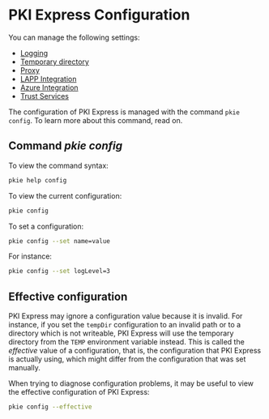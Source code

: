 ﻿# PKI Express Configuration

You can manage the following settings:

* [Logging](log.md)
* [Temporary directory](temp-dir.md)
* [Proxy](proxy.md)
* [LAPP Integration](lapp.md)
* [Azure Integration](azure.md)
* [Trust Services](trust-services.md)

The configuration of PKI Express is managed with the command `pkie config`. To learn more about this command, read on.

## Command *pkie config*

To view the command syntax:

```sh
pkie help config
```

To view the current configuration:

```sh
pkie config
```

To set a configuration:

```sh
pkie config --set name=value
```

For instance:

```sh
pkie config --set logLevel=3
```

## Effective configuration

PKI Express may ignore a configuration value because it is invalid. For instance, if you set
the `tempDir` configuration to an invalid path or to a directory which is not writeable,
PKI Express will use the temporary directory from the `TEMP` environment variable instead.
This is called the *effective* value of a configuration, that is, the configuration that
PKI Express is actually using, which might differ from the configuration that was set
manually.

When trying to diagnose configuration problems, it may be useful to view the effective
configuration of PKI Express:

```sh
pkie config --effective
```
